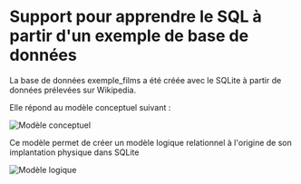 # Support pour apprendre le SQL à partir d'un exemple de base de données

La base de données exemple_films a été créée avec le SQLite à partir de données prélevées sur Wikipedia.

Elle répond au modèle conceptuel suivant :

![Modèle conceptuel](films_modele_conceptuel.png)

Ce modèle permet de créer un modèle logique relationnel à l'origine de son implantation physique dans SQLite

![Modèle logique](films_modele_logique.png)